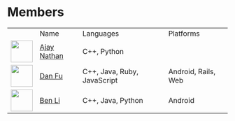 # Members

<table>
  <tr><td></td><td>Name</td><td>Languages</td><td>Platforms</td></tr>
  <tr>
    <td><img src='https://avatars2.githubusercontent.com/u/5009984?s=50' width='50px'></td>
    <td><a href='AjayNathan'>Ajay Nathan</a></td>
    <td>C++, Python</td>
    <td></td>
  </tr>
  <tr>
    <td><img src='https://avatars1.githubusercontent.com/u/4600866?s=50' width='50px'></td>
    <td><a href='DanFu1'>Dan Fu</a></td>
    <td>C++, Java, Ruby, JavaScript</td>
    <td>Android, Rails, Web</td>
  </tr>
  <tr>
    <td><img src='https://avatars0.githubusercontent.com/u/7121441?s=50' width='50px'></td>
    <td><a href='benjix'>Ben Li</a></td>
    <td>C++, Java, Python</td>
    <td>Android</td>
  </tr>
</table>
